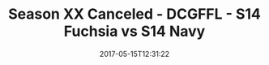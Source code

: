 ---
title: Season XX Canceled - DCGFFL - S14 Fuchsia vs S14 Navy
teams-score:
- team: _teams/s14-fuchsia.md
  score: 0
- team: _teams/s14-navy.md
  score: 39
mvp: Kevin, Andy
game-ball: Meghan, Randy
sportsperson: ''
season: 14
week:
date: '2017-05-15T12:31:22'
pageid: season-14-playoffs-may-14-2017-5096-vs-5099
---
